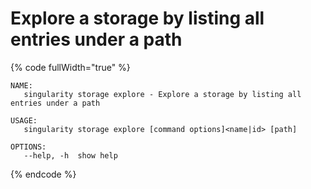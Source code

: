 # Explore a storage by listing all entries under a path

{% code fullWidth="true" %}
```
NAME:
   singularity storage explore - Explore a storage by listing all entries under a path

USAGE:
   singularity storage explore [command options]<name|id> [path]

OPTIONS:
   --help, -h  show help
```
{% endcode %}
